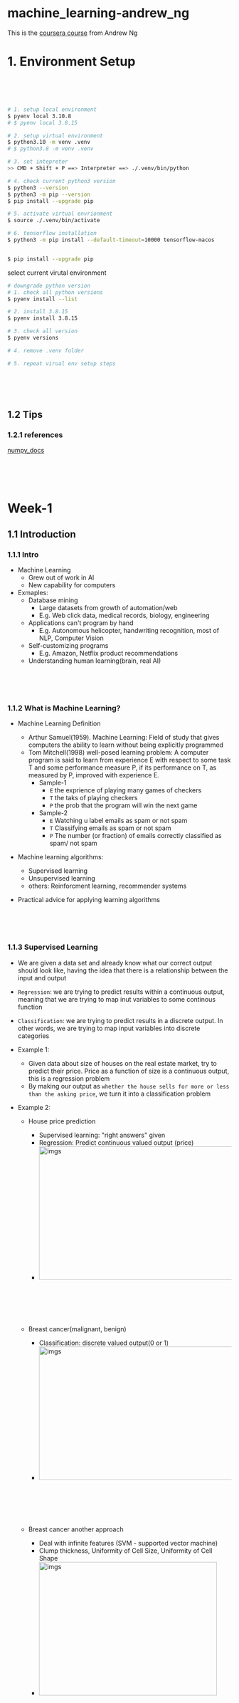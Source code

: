 # machine_learning-andrew_ng

This is the [coursera course](https://www.coursera.org/learn/machine-learning-course) from Andrew Ng

# 1. Environment Setup

<br><br><br>

```bash
# 1. setup local environment
$ pyenv local 3.10.8
# $ pyenv local 3.8.15

# 2. setup virtual environment
$ python3.10 -m venv .venv
# $ python3.8 -m venv .venv

# 3. set intepreter
>> CMD + Shift + P ==> Interpreter ==> ./.venv/bin/python

# 4. check current python3 version
$ python3 --version
$ python3 -m pip --version
$ pip install --upgrade pip

# 5. activate virtual envrionment
$ source ./.venv/bin/activate

# 6. tensorflow installation
$ python3 -m pip install --default-timeout=10000 tensorflow-macos


$ pip install --upgrade pip
```

select current virutal environment

```bash
# downgrade python version
# 1. check all python versions
$ pyenv install --list

# 2. install 3.8.15
$ pyenv install 3.8.15

# 3. check all version
$ pyenv versions

# 4. remove .venv folder

# 5. repeat virual env setup steps

```

<br><br><br>

## 1.2 Tips

### 1.2.1 references

[numpy_docs](https://numpy.org/doc/stable/index.html)

<br><br><br>

# Week-1

## 1.1 Introduction

### 1.1.1 Intro

- Machine Learning
  - Grew out of work in AI
  - New capability for computers
- Exmaples:
  - Database mining
    - Large datasets from growth of automation/web
    - E.g. Web click data, medical records, biology, engineering
  - Applications can't program by hand
    - E.g. Autonomous helicopter, handwriting recognition, most of NLP, Computer Vision
  - Self-customizing programs
    - E.g. Amazon, Netflix product recommendations
  - Understanding human learning(brain, real AI)

<br><br><br>

### 1.1.2 What is Machine Learning?

- Machine Learning Definition

  - Arthur Samuel(1959). Machine Learning: Field of study that gives computers the ability to learn without being explicitly programmed
  - Tom Mitchell(1998) well-posed learning problem: A computer program is said to learn from experience E with respect to some task T and some performance measure P, if its performance on T, as measured by P, improved with experience E.
    - Sample-1
      - `E` the exprience of playing many games of checkers
      - `T` the taks of playing checkers
      - `P` the prob that the program will win the next game
    - Sample-2
      - `E` Watching u label emails as spam or not spam
      - `T` Classifying emails as spam or not spam
      - `P` The number (or fraction) of emails correctly classified as spam/ not spam

- Machine learning algorithms:

  - Supervised learning
  - Unsupervised learning
  - others: Reinforcment learning, recommender systems

- Practical advice for applying learning algorithms

<br><br><br>

### 1.1.3 Supervised Learning

- We are given a data set and already know what our correct output should look like, having the idea that there is a relationship between the input and output
- `Regression`: we are trying to predict results within a continuous output, meaning that we are trying to map inut variables to some continous function

- `Classification`: we are trying to predict results in a discrete output. In other words, we are trying to map input variables into discrete categories

- Example 1:

  - Given data about size of houses on the real estate market, try to predict their price. Price as a function of size is a continuous output, this is a regression problem
  - By making our output as `whether the house sells for more or less than the asking price`, we turn it into a classification problem

- Example 2:

  - House price prediction

    - Supervised learning: "right answers" given
    - Regression: Predict continuous valued output (price)
    - <img src="./imgs/Xnip2023-02-09_14-55-58.jpg" alt="imgs" width="800" height="300"><br><br><br><br><br><br>

  - Breast cancer(malignant, benign)

    - Classification: discrete valued output(0 or 1)
    - <img src="./imgs/Xnip2023-02-09_14-59-40.jpg" alt="imgs" width="800" height="300"><br><br><br><br><br><br>

  - Breast cancer another approach
    - Deal with infinite features (SVM - supported vector machine)
    - Clump thickness, Uniformity of Cell Size, Uniformity of Cell Shape
    - <img src="./imgs/Xnip2023-02-09_15-01-53.jpg" alt="imgs" width="400" height="300"><br><br><br><br><br><br>

<br><br><br>

### 1.1.4 Unsupervised Learning

- Unsupervised Learning

  - We can derive structure from data where we don't neccessarily know the effect of the variables
  - we can derive this structure by clustering the data based on relationships among the variables in the data.
    - <img src="./imgs/Xnip2023-02-09_15-51-57.jpg" alt="imgs" width="350" height="300"><br><br><br><br><br><br>

- Example:
  - clustering: take a collection of 1,000,000 different genes, and find a way to automatically group these genes into groups that are somehow similar or related by different variables, such as lifespan, location, roles and so on
    - <img src="./imgs/Xnip2023-02-09_15-53-07.jpg" alt="imgs" width="800" height="200"><br><br><br><br><br><br>
    - <img src="./imgs/Xnip2023-02-09_15-54-07.jpg" alt="imgs" width="600" height="400"><br><br><br><br><br><br>
  - non-clustering: the "cocktail party algorithm", allows u to find structure in a chaotic environment (i.e. identityfing individual voices and music from a mesh of sounds at a cocktail party)
    - `[W,s,v] = svd((repmat(sum(x.*x, 1), size(x, 1), 1).*x)*x')`;
      - svd - singular value decomposition

<br><br><br>

## 1.2 Model and Cost Function

### 1.2.1 Model Representation

- x<sup>(i)</sup> denotes input
- y<sup>(i)</sup> denotes output
- (x<sup>(i)</sup>, y<sup>(i)</sup>); i = 1, ...,m - is called a training set
- to learn a function `h: X -> Y` so that h(x) i a "good" predictore for the corresponding value of y. this function called `hypothesis`

- Example
  - Housing Prices (Portland, OR)
    - supervised learning: given the "right answer" for each example in the data
    - Regression problem: predicted real-valued output
      - <img src="./imgs/Xnip2023-02-09_16-58-00.jpg" alt="imgs" width="600" height="250"><br><br><br><br><br><br>
      - <img src="./imgs/Xnip2023-02-09_16-59-09.jpg" alt="imgs" width="600" height="350"><br><br><br><br><br><br>
      - <img src="./imgs/Xnip2023-02-09_16-59-56.jpg" alt="imgs" width="600" height="350"><br><br><br><br><br><br>

### 1.2.2 Cost Function

- we can measure the accuracy of our hypothesis by using a `cost function`. this takes an average difference of all results of the hypothesis with inputs from x's and the actual ouput y's

  - <img src="./imgs/Xnip2023-02-13_15-00-33.jpg" alt="imgs" width="600" height="100"><br><br><br>
  - 1/2\*x where x is the mean of squares of h<sub>θ</sub>(x<sub>i</sub>) - y<sub>i</sub>, or the difference between `the predicted value and actual value` <br><br><br>

- this function is otherwise called the `Squared Error Function` or `Mean squared error`. The mean is halved (1/2) as a convenience for the computation of the gradient descent, ad the derivative term of the square function will cancel out the 1/2 term

  - <img src="./imgs/Xnip2023-02-13_14-53-25.jpg" alt="imgs" width="600" height="350"><br><br><br><br><br><br>
  - <img src="./imgs/Xnip2023-02-13_14-54-27.jpg" alt="imgs" width="600" height="350"><br><br><br><br><br><br>
  - <img src="./imgs/Xnip2023-02-13_14-54-49.jpg" alt="imgs" width="600" height="350"><br><br><br><br><br><br>

### 1.2.3 Cost Function Intuition I

- Our training data set is scattered on the x-y plane. We are trying to make a straight line pass through all these scattered data points. The best possible line will be such so that the average squared vertical distances of the scattered points from the line will be the least. In such case, the value of J(θ<sub>0</sub>, θ<sub>1</sub>) will be 0

  - <img src="./imgs/Xnip2023-02-13_15-39-44.jpg" alt="imgs" width="600" height="350"><br><br><br><br><br><br>

- when θ<sub>1</sub> = 1, we get a slope of 1 which goes through all single data in our model
- when θ<sub>1</sub> = 0.5, we see the vertical distance from out fit to the data points increase
  - <img src="./imgs/Xnip2023-02-13_15-39-15.jpg" alt="imgs" width="600" height="350"><br><br><br><br><br><br>
- we should try to minimize the cost function, in this case, θ<sub>1</sub> = 1 is our global minimum
  - <img src="./imgs/Xnip2023-02-13_15-26-07.jpg" alt="imgs" width="600" height="350"><br><br><br><br><br><br>

### 1.2.4 Cost Function Intuition II

- a contour line of two variable function has a constant value at all points of the same line
- The three green points below have the same value of J(θ<sub>0</sub>, θ<sub>1</sub>), the are found along the same line.

  - <img src="./imgs/Xnip2023-02-13_16-35-08.jpg" alt="imgs" width="600" height="350"><br><br><br><br><br><br>

- when θ<sub>0</sub> = 360 and θ<sub>1</sub> = 0, the value of J(θ<sub>0</sub>, θ<sub>1</sub>) contour plot gets closer to the center thus reducing the cost function error
  - <img src="./imgs/Xnip2023-02-13_16-38-21.jpg" alt="imgs" width="600" height="350"><br><br><br><br><br><br>
- the graph below minimizes the cost function as much as possible and consequently, the result of θ<sub>0</sub> and θ<sub>1</sub> tend to be around 0.12 and 250 respectively. Plotting those values on our graph seems to put our point in the center of the inner most `circle`

## 1.3 Parameter Learning

### 1.3.1 Gradient Descent

- we need to estimate the parameters in the hypothesis function. that's where `gradient descent` comes in. we put θ<sub>0</sub> on x axis and θ<sub>1</sub> on y axis, with the cost function on the vertical z axis.
- <img src="./imgs/Xnip2023-02-13_16-54-33.jpg" alt="imgs" width="600" height="350"><br><br><br><br><br><br>

  - if choose a different start point
    - <img src="./imgs/Xnip2023-02-13_16-54-56.jpg" alt="imgs" width="600" height="350"><br><br><br><br><br><br>

- the way we do this is by taking the derivative of our cost function. the slope of the tangent is the derivative at that point and it will give us a direction to move towards. - we make steps down the cost fucntion in the direction with the steepest descent - the size of each step is determined by the parameter `𝛂`, called learning rate

  - A smaller `𝛂` result in a smaller step
  - A larger `𝛂` result in a larger step
  - the direction in which the step is taken is determined by the partial derivative of J(θ<sub>0</sub>, θ<sub>1</sub>).
  - Depending on where on starts on the graph

- repeat until convergence:

  - j = 0,1 represents the feature index number
  - `:=` assignment operator
  - <img src="./imgs/Xnip2023-02-13_17-12-57.jpg" alt="imgs" width="300" height="70"><br><br><br><br><br><br>

- at each iteration j, one should simultaneously update the parameters θ<sub>1</sub>, θ<sub>2</sub>, ..., θ<sub>n</sub>. `Updating a specific parameter prior to calculating another one on the` j<sup>th</sup> `iteration would yield to a wrong implemention`

  - <img src="./imgs/Xnip2023-02-13_17-03-16.jpg" alt="imgs" width="600" height="350"><br><br><br><br><br><br>

<br><br><br>

### 1.3.2 Gradient Descent Intuition

- <img src="./imgs/Xnip2023-02-13_17-35-38.jpg" alt="imgs" width="600" height="350"><br><br><br><br><br><br>

- <img src="./imgs/Xnip2023-02-13_17-38-41.jpg" alt="imgs" width="600" height="350"><br><br><br><br><br><br>

- if θ<sub>1</sub> stays in local minimal, then it stays unchanged as slope is 0

  - <img src="./imgs/Xnip2023-02-13_17-40-12.jpg" alt="imgs" width="600" height="350"><br><br><br><br><br><br>

- Gradient descent can converge to local minimum, even with the learning rate `𝛂` fixed. As we approach a local minimum, gradient descent will automatically take smaller steps (slope to be 0 to the local minimum, so the slope is getting smaller). So no need to decrease `𝛂` over time
  - <img src="./imgs/Xnip2023-02-13_17-44-49.jpg" alt="imgs" width="600" height="350"><br><br><br><br><br><br>

<br><br><br>

### 1.3.3 Gradient Descent for linear regression

- Substitute our actual cost function and our actual hypothesis and modify equation to

  - m - size of the traning set
  - θ<sub>0</sub> - the constant
  - θ<sub>1</sub> - the constant, changing simultaneously with θ<sub>1</sub>
  - x<sub>i</sub>, y<sub>i</sub> are values of the given training set(data)
  - <img src="./imgs/Xnip2023-03-23_16-51-50.jpg" alt="imgs" width="600" height="350"><br><br><br><br><br><br>

- Derivative

  - <img src="./imgs/Xnip2023-03-23_16-55-36.jpg" alt="imgs" width="600" height="350"><br><br><br><br><br><br>

- The point of all this is that if we start with a guess for our hypothesis and then repeatedly apply these gradient descent equations, our hypothesis will become more and more accurate.

- `Batch Gradient Descent` (scale better in large dataset)

  - Each step of gradient descent uses all the training example
  - bowl shape - convex function
    - no local minimal but one global minimal
  - <img src="./imgs/Xnip2023-03-23_16-56-50.jpg" alt="imgs" width="600" height="350"><br><br><br><br><br><br>

- normal equation method

<br><br><br><br><br><br>

## 1.4 Linear Algrebra Review

<br><br><br>

### 1.4.1 Matrices and Vectors

- A<sub>ij</sub> = "i,j entry" in the i<sup>th</sup> row, j<sup>th</sup> column
- uppercase for matrix, lowercase for vector
- A vector with 'n' rows is referred to as an 'n'-dimensional vector.
- v<sub>j</sub> refers to the element in the ith row of the vector
- all our vectors and matrices will be 1-indexed. Note that for some programming languages, the arrays are 0-indexed.
- "Scalar" means that an object is a single value, not a vector or matrix.
- ℝ refers to the set of scalar real numbers.
- ℝ<sup>n</sup> refers to the set of n-dimensional vectors of real numbers

```py
% The ; denotes we are going back to a new row.
A = [1, 2, 3; 4, 5, 6; 7, 8, 9; 10, 11, 12]

% Initialize a vector
v = [1;2;3]

% Get the dimension of the matrix A where m = rows and n = columns
[m,n] = size(A)

% You could also store it this way
dim_A = size(A)

% Get the dimension of the vector v
dim_v = size(v)

% Now let's index into the 2nd row 3rd column of matrix A
A_23 = A(2,3)

```

<br><br><br>

### 1.4.2 Addition and Scalar mutiplication

- Addition and subtraction are element-wise
- In scalar multiplication, we simply multiply every element by the scalar value
- In scalar division, we simply divide every element by the scalar value

<br><br><br>

### 1.4.3 Matrix vector multiplication

- The result is a vector. The number of columns of the matrix must equal the number of rows of the vector.
- An m x n matrix multiplied by an n x 1 vector results in an m x 1 vector.

<br><br><br>

### 1.4.4 Matrix matrix multiplication

- <img src="./imgs/Xnip2023-03-23_19-06-04.jpg" alt="imgs" width="600" height="350"><br><br><br><br><br><br>

- prediction of first h<sub>θ</sub>

  - <img src="./imgs/Xnip2023-03-23_19-13-39.jpg" alt="imgs" width="600" height="350"><br><br><br><br><br><br>

- An m x n matrix multiplied by an n x o matrix results in an m x o matrix. In the above example, a 3 x 2 matrix times a 2 x 2 matrix resulted in a 3 x 2 matrix.

<br><br><br>

### 1.4.5 Matrix multiplication properties

- Commutative

  - reverse the order of matrices muliplication, it even result in different dimensions
  - <img src="./imgs/Xnip2023-03-23_19-21-25.jpg" alt="imgs" width="600" height="350"><br><br><br><br><br><br>

- Associative

  - <img src="./imgs/Xnip2023-03-23_19-20-59.jpg" alt="imgs" width="600" height="350"><br><br><br><br><br><br>

- `Identity Matrix`
  - <img src="./imgs/Xnip2023-03-23_19-25-39.jpg" alt="imgs" width="600" height="350"><br><br><br><br><br><br>

<br><br><br>

### 1.4.6 inverse and transpose

- Matrix inverse

  - [calculate inverse of matrix manually](https://www.youtube.com/watch?v=Fg7_mv3izR0)
  - <img src="./imgs/Xnip2023-03-23_19-40-09.jpg" alt="imgs" width="600" height="350"><br><br><br><br><br><br>

- Matrix transpose
  - <img src="./imgs/Xnip2023-03-23_19-43-46.jpg" alt="imgs" width="600" height="350"><br><br><br><br><br><br>

<br><br><br><br><br><br>

# Week-2

<br><br><br>

## 2.1 Environment setup instructions

<br><br><br>

## 2.2 Multivariate Linear Regression

<br><br><br>

### 2.2.1 Multiple Features

- Notation:

  - n = the number of features
  - m = the number of training examples
  - x<sup>(i)</sup> = input (features) of i<sup>th</sup> training example
  - x<sup>(i)</sup><sub>j</sub> = value of feature j in i<sup>th</sup> training example

  - <img src="./imgs/Xnip2023-03-27_08-23-03.jpg" alt="imgs" width="600" height="350"><br><br><br><br><br><br>

- hypothesis
  - The multivariable form of the hypothesis function accommodating these multiple features is as follows:
    - <img src="./imgs/Xnip2023-03-27_08-30-03.jpg" alt="imgs" width="700" height="80"><br><br><br>
  - 0 feature x<sup>(i)</sup><sub>0</sub> = 1
  - we can think about θ<sub>0</sub> as the basic price of a house, θ<sub>1</sub> as the price per square meter, θ<sub>2</sub> as the price per floor, etc. x<sub>1</sub> will be the number of square meters in the house, x<sub>2</sub> the number of floors, etc.
  - <img src="./imgs/Xnip2023-03-27_08-28-42.jpg" alt="imgs" width="600" height="350"><br><br><br><br><br><br>

<br><br><br>

### 2.2.2 Gradient Descent for multiple variables

- Basic theory

  - <img src="./imgs/Xnip2023-03-27_08-36-08.jpg" alt="imgs" width="600" height="350"><br><br><br><br><br><br>

- Gradient Descent

  - the gradient descent equation itself is generally the same form; we just have to repeat it for our 'n' features
  - <img src="./imgs/Xnip2023-03-27_08-40-44.jpg" alt="imgs" width="600" height="350"><br><br><br>

  - repeat until convergence:
  - <img src="./imgs/Xnip2023-03-27_08-41-41.jpg" alt="imgs" width="600" height="100"><br><br><br><br><br><br>

<br><br><br>

### 2.2.3 Gradient Descent in Practice I - Feature Scaling

- We can speed up gradient descent by having each of our input values in roughly the same range.

- `Feature Scaling`
  - Idea **make sure features are on a similar scale**.
    - or gradient descent will take a long time to converge
    - <img src="./imgs/Xnip2023-03-27_08-59-57.jpg" alt="imgs" width="600" height="350"><br><br><br><br><br><br>
  - get every feature into approximately a -1 <= x<sub>i</sub> <= 1 range
    - <img src="./imgs/Xnip2023-03-27_09-02-24.jpg" alt="imgs" width="600" height="350"><br><br><br><br><br><br>
- `Mean normalization`
  - Replace x<sub>i</sub> with x<sub>i</sub> - 𝜇<sub>i</sub> to make features have approximately zero mean (do not apply to x<sub>0</sub> = 1)
  - 𝜇<sub>i</sub> - `average` of all the values for feature (i)
  - s<sub>i</sub> - range of (max_value - min_value), the standard deviation
  - <img src="./imgs/Xnip2023-03-27_09-10-12.jpg" alt="imgs" width="600" height="350"><br><br><br><br><br><br>

<br><br><br>

### 2.2.4 Gradient Descent in Practice II - Learning Rate

- Gradient descent

  - **Debugging gradient descent**: how to make sure gradient descent is working correctly
    J(θ) should decrease after every iteration

    - <img src="./imgs/Xnip2023-03-27_09-21-54.jpg" alt="imgs" width="600" height="350"><br><br><br><br><br><br>

  - **Automatic convergence test**: eclare convergence if J(θ) decreases by less than E in one iteration, where E is some small value such as 10<sup>−3</sup>. However in practice it's difficult to choose this threshold value

  - how to choose learning rate `𝛼`
    - <img src="./imgs/Xnip2023-03-27_09-16-54.jpg" alt="imgs" width="500" height="100"><br><br><br><br><br><br>
    - if graph as below, the cost function is increasing, you probably need use a smaller learning rate `𝛼`
    - for sufficiently small `𝛼`, J(θ) should decrease on every iteration
    - but if `𝛼` is too small, gradient descent can be slow to converge
      - <img src="./imgs/Xnip2023-03-27_09-25-33.jpg" alt="imgs" width="600" height="350"><br><br><br><br><br><br>

- Summary
  - if `𝛼` is too small: slow convergence
  - if `𝛼` is too large: J(θ) may not decrease on every iteration; may not converge
  - to chooes `𝛼`, try (3x than previous)
    - .... -.001, 0.003, 0.01, 0.03, 0.1, 0.3, 1, ...

<br><br><br>

### 2.2.5 Features and Polynomial Regression

- Housing prices prediction

  - h<sub></sub>(x) = θ<sub>0</sub> + θ<sub>1</sub> x _frontage_ + θ<sub>2</sub> x _depth_
    - <img src="./imgs/Xnip2023-03-27_09-56-04.jpg" alt="imgs" width="600" height="350"><br><br><br><br><br><br>

- Choice of features

## 2.3 Computing Parameters Analytically

<br><br><br>

### 2.3.1 Normal Equation

- Intuition

  - how to minimize a quadratic function?
  - <img src="./imgs/Xnip2023-03-27_10-30-54.jpg" alt="imgs" width="600" height="350"><br><br><br><br><br><br>

- Equation

  - <img src="./imgs/Xnip2023-03-27_10-31-38.jpg" alt="imgs" width="600" height="350"><br><br><br><br><br><br>

- example

  - <img src="./imgs/Xnip2023-03-27_10-50-27.jpg" alt="imgs" width="600" height="350"><br><br><br><br><br><br>

- 𝜃 = (X<sup>T</sup> X)<sup>-1</sup> X<sup>T</sup> y

  - <img src="./imgs/Xnip2023-03-30_08-41-57.jpg" alt="imgs" width="600" height="350"><br><br><br><br><br><br>

- when `gradient descent`, when `normal equation`
  - <img src="./imgs/Xnip2023-03-30_08-45-49.jpg" alt="imgs" width="600" height="350"><br><br><br><br><br><br>

<br><br><br>

### 2.3.2 Normal Equation Noninvertibility

- Normal equation

  - <img src="./imgs/Xnip2023-03-30_08-58-14.jpg" alt="imgs" width="600" height="350"><br><br><br><br><br><br>

- what if is X<sup>T</sup>X non-invertible `Rarely`
  - Redundant features (linearly dependent) `Delete redundant feature`
    - e.g. x1 = size in feet<sup>2</sup>
    - x2 = size in m<sup>2</sup>
  - Too many features (e.g. m <= n)
    - Delete some features, or use regularization

<br><br><br>

## 2.4 Submitting Programming Assignments

### 2.4.1 Working on and submitting programming assignments (using python package - numpy)

<br><br><br><br><br><br>

## 2.5 Python/ Octave/ Matlab tutorial

### 2.5.7 Vectorization

- <img src="./imgs/Xnip2023-04-03_15-55-32.jpg" alt="imgs" width="600" height="350"><br><br><br><br><br><br>
- <img src="./imgs/Xnip2023-04-03_15-59-39.jpg" alt="imgs" width="600" height="350"><br><br><br><br><br><br>
- <img src="./imgs/Xnip2023-04-03_16-00-37.jpg" alt="imgs" width="600" height="350"><br><br><br><br><br><br>
- <img src="./imgs/Xnip2023-04-03_16-11-10.jpg" alt="imgs" width="600" height="350"><br><br><br><br><br><br>

<br><br><br><br><br><br>

# Week-3

## 3.1 Classification and Representation

### 3.1.1 Logistic regression - Classification

1. classification
   - we will focus on the **binary classification problem** in which y can take on only two values, 0 and 1.
   - <img src="./imgs/Xnip2023-04-03_16-24-29.jpg" alt="imgs" width="600" height="350"><br><br><br><br><br><br>
   - <img src="./imgs/Xnip2023-04-03_16-36-13.jpg" alt="imgs" width="600" height="350"><br><br><br><br><br><br>
   - <img src="./imgs/Xnip2023-04-03_16-39-13.jpg" alt="imgs" width="600" height="350"><br><br><br><br><br><br>

### 3.1.2 Logistic regression - Hypothesis representation

1. Logistic Regression Model
   - <img src="./imgs/Xnip2023-04-04_07-39-58.jpg" alt="imgs" width="600" height="350"><br><br><br><br><br><br>
2. interpretation of Hypothesis output
   - probability that y = 1, given x, parameterized by θ
   - <img src="./imgs/Xnip2023-04-04_07-44-54.jpg" alt="imgs" width="600" height="350"><br><br><br><br><br><br>

### 3.1.3 Logistic regression - Decision Boundary

1. Logistic regression

   - <img src="./imgs/Xnip2023-04-04_07-53-12.jpg" alt="imgs" width="600" height="350"><br><br><br><br><br><br>
   - <img src="./imgs/Xnip2023-04-04_08-09-32.jpg" alt="imgs" width="300" height="100"><br><br><br><br><br><br>

2. Decision Boundary

   - this line called decision boundary
   - <img src="./imgs/Xnip2023-04-04_07-58-50.jpg" alt="imgs" width="600" height="350"><br><br><br><br><br><br>

3. Non-linear decision boundaries
   - <img src="./imgs/Xnip2023-04-04_08-06-54.jpg" alt="imgs" width="600" height="350"><br><br><br><br><br><br>

<br><br><br><br><br><br>

## 3.2 Logistic Regression Model

### 3.2.1 Cost Function

1. Cost function

   - <img src="./imgs/Xnip2023-04-04_09-10-50.jpg" alt="imgs" width="600" height="350"><br><br><br><br><br><br>
   - <img src="./imgs/Xnip2023-04-04_09-15-22.jpg" alt="imgs" width="600" height="350"><br><br><br><br><br><br>

2. Logistic regression cost function
   - <img src="./imgs/Xnip2023-04-04_09-20-20.jpg" alt="imgs" width="600" height="350"><br><br><br><br><br><br>
   - y = 1
     - If our correct answer 'y' is 0, then the cost function will be 0 if our hypothesis function also outputs 0. If our hypothesis approaches 1, then the cost function will approach infinity.
     - <img src="./imgs/Xnip2023-04-04_09-22-32.jpg" alt="imgs" width="600" height="350"><br><br><br><br><br><br>
   - y = 0
     - If our correct answer 'y' is 1, then the cost function will be 0 if our hypothesis function outputs 1. If our hypothesis approaches 0, then the cost function will approach infinity.
     - <img src="./imgs/Xnip2023-04-04_09-28-43.jpg" alt="imgs" width="600" height="350"><br><br><br><br><br><br>

### 3.2.2 Simplified cost function and gradient descent

1. logistic regression cost function

   - <img src="./imgs/Xnip2023-04-04_09-46-57.jpg" alt="imgs" width="600" height="350"><br><br><br><br><br><br>
   - <img src="./imgs/Xnip2023-04-04_09-49-09.jpg" alt="imgs" width="600" height="350"><br><br><br><br><br><br>
   - vectorized implementation
     - <img src="./imgs/Xnip2023-04-04_10-05-42.jpg" alt="imgs" width="600" height="350"><br><br><br><br><br><br>

2. Gradient Descent
   - <img src="./imgs/Xnip2023-04-04_09-51-26.jpg" alt="imgs" width="600" height="350"><br><br><br><br><br><br>
   - <img src="./imgs/Xnip2023-04-04_10-02-29.jpg" alt="imgs" width="600" height="350"><br><br><br><br><br><br>

### 3.2.3 Advanced optimization

1. optimization

   - <img src="./imgs/Xnip2023-04-04_10-09-33.jpg" alt="imgs" width="600" height="350"><br><br><br><br><br><br>
   - Conjugate gradient
   - [BFGS](https://en.wikipedia.org/wiki/Broyden%E2%80%93Fletcher%E2%80%93Goldfarb%E2%80%93Shanno_algorithm)
   - [L-BFGS](https://en.wikipedia.org/wiki/Limited-memory_BFGS)
     - <img src="./imgs/Xnip2023-04-04_10-27-44.jpg" alt="imgs" width="600" height="350"><br><br><br><br><br><br>

2. example
   - <img src="./imgs/Xnip2023-04-04_10-58-17.jpg" alt="imgs" width="600" height="350"><br><br><br><br><br><br>
   - <img src="./imgs/Xnip2023-04-04_16-35-55.jpg" alt="imgs" width="600" height="350"><br><br><br><br><br><br>

<br><br><br><br><br><br>

## 3.3 Multiclass Classification

### 3.3.1 Multiclass classification: one-vs-all

1. Multiclass classification

   - <img src="./imgs/Xnip2023-04-04_16-41-15.jpg" alt="imgs" width="600" height="350"><br><br><br><br><br><br>
   - <img src="./imgs/Xnip2023-04-04_16-42-30.jpg" alt="imgs" width="600" height="350"><br><br><br><br><br><br>

2. one-vs-all (one-vs-rest)
   - <img src="./imgs/Xnip2023-04-04_16-45-26.jpg" alt="imgs" width="600" height="350"><br><br><br><br><br><br>
   - <img src="./imgs/Xnip2023-04-04_16-54-41.jpg" alt="imgs" width="600" height="350"><br><br><br><br><br><br>

<br><br><br><br><br><br>

## 3.4 Solving the problem of overfitting

### 3.4.1 The problem of overfitting

1. Linear regression

   - <img src="./imgs/Xnip2023-04-04_17-38-16.jpg" alt="imgs" width="600" height="350"><br><br><br><br><br><br>

2. Logistic regression

   - <img src="./imgs/Xnip2023-04-04_17-40-59.jpg" alt="imgs" width="600" height="350"><br><br><br><br><br><br>

3. Addressing overfitting

   - <img src="./imgs/Xnip2023-04-04_17-43-42.jpg" alt="imgs" width="600" height="350"><br><br><br><br><br><br>

   - Options:
     1. Reduce number of features
        - Manually select which features to keep
        - model selection algorithm (later in course)
     2. Regularization
        - Keep all the features, but reduce magnitude/ values of parameters
        - Regularization works well when we have a lot of slightly useful features (Works well when we have a lot of features, each of which contributes a bit to predicting y.)

### 3.4.2 Cost function

1. Intuition
   - <img src="./imgs/Xnip2023-04-19_10-04-15.jpg" alt="imgs" width="600" height="350"><br><br><br><br><br><br>
2. `Regularization`

   - <img src="./imgs/Xnip2023-04-19_09-55-27.jpg" alt="imgs" width="600" height="350"><br><br><br><br><br><br>
   - <img src="./imgs/Xnip2023-04-19_09-59-15.jpg" alt="imgs" width="600" height="350"><br><br><br><br><br><br>

3. if 𝞴 is too large (regularization parameter)
   - <img src="./imgs/Xnip2023-04-19_10-02-47.jpg" alt="imgs" width="600" height="350"><br><br><br><br><br><br>

### 3.4.3 Regularized Linear Regression

1. Regularized linear regression
   - <img src="./imgs/Xnip2023-04-23_06-41-53.jpg" alt="imgs" width="600" height="350"><br><br><br><br><br><br>
2. Gradient descent

   - <img src="./imgs/Xnip2023-04-19_10-25-40.jpg" alt="imgs" width="600" height="350"><br><br><br><br><br><br>

3. Normal equation

   - <img src="./imgs/Xnip2023-04-19_10-28-32.jpg" alt="imgs" width="600" height="350"><br><br><br><br><br><br>

4. Non-invertibility (optional/ advanced)

### 3.4.4 Regularized Logistic Regression

- Regularized Logistic Regression
  - <img src="./imgs/Xnip2023-04-23_06-51-02.jpg" alt="imgs" width="600" height="350"><br><br><br><br><br><br>
- Gradient descent
  - <img src="./imgs/Xnip2023-04-23_06-50-36.jpg" alt="imgs" width="600" height="350"><br><br><br><br><br><br>
- Advanced optimization
  - <img src="./imgs/Xnip2023-04-23_06-56-45.jpg" alt="imgs" width="600" height="350"><br><br><br><br><br><br>

<br><br><br><br><br><br>

# Week-4

## 4.1 Motivations

### 4.1.1 Non-linear Hypotheses

1. Non-linear classification
   - <img src="./imgs/Xnip2023-04-23_07-30-26.jpg" alt="imgs" width="600" height="350"><br><br><br><br><br><br>
2. Computer vision; car detection

   - <img src="./imgs/Xnip2023-04-23_07-31-58.jpg" alt="imgs" width="600" height="350"><br><br><br><br><br><br>
   - <img src="./imgs/Xnip2023-04-23_07-32-19.jpg" alt="imgs" width="600" height="350"><br><br><br><br><br><br>
   - <img src="./imgs/Xnip2023-04-23_07-37-38.jpg" alt="imgs" width="600" height="350"><br><br><br><br><br><br>

   - features = (50 \* 50)<sup>2</sup> / 2

<br><br><br><br><br><br>

### 4.1.2 Neurons and the Brain

1. Neural Networks

   - Origins: Algorithms that try to mimic the brain
   - Was very widely used in 80s and early 90s; popularity diminished in late 90s
   - Recent resurgence: state-of-the-art technique for many applications

2. the 'one learning algorithm' hypothesis

   - Auditory cortex learns to see
   - <img src="./imgs/Xnip2023-04-23_07-48-53.jpg" alt="imgs" width="600" height="350"><br><br><br><br><br><br>
   - somatosensory cortex learns to see
   - <img src="./imgs/Xnip2023-04-23_07-51-07.jpg" alt="imgs" width="600" height="350"><br><br><br><br><br><br>
   - <img src="./imgs/Xnip2023-04-23_07-53-50.jpg" alt="imgs" width="600" height="350"><br><br><br><br><br><br>

## 4.2 Neural Networks

## 4.2.1 Model Representation I

1. Neuron in the brain

   - <img src="./imgs/Xnip2023-04-23_09-58-29.jpg" alt="imgs" width="600" height="350"><br><br><br><br><br><br>
   - <img src="./imgs/Xnip2023-04-23_10-01-04.jpg" alt="imgs" width="600" height="350"><br><br><br><br><br><br>

2. Neuron model: logistic unit

   - <img src="./imgs/Xnip2023-04-23_10-41-16.jpg" alt="imgs" width="600" height="350"><br><br><br><br><br><br>

3. Neural Network

   - <img src="./imgs/Xnip2023-04-23_10-49-41.jpg" alt="imgs" width="600" height="350"><br><br><br><br><br><br>
   - <img src="./imgs/Xnip2023-04-23_10-54-10.jpg" alt="imgs" width="600" height="350"><br><br><br><br><br><br>

   - **If network has s<sub>j</sub> units in layer j and s<sub>j+1</sub> units in layer j+1, then θ<sup>(j)</sup> will be of dimension s<sub>j+1</sub> X (s<sub>j</sub>+1)**
   - The +1 comes from the addition in θ<sup>(j)</sup> of the "bias nodes," x<sub>0</sub> and θ<sub>0</sub><sup>(j)</sup>. `In other words the output nodes will not include the bias nodes while the inputs will.`
   - Example: If layer 1 has 2 input nodes and layer 2 has 4 activation nodes. Dimension ofθ<sup>(1)</sup> is going to be 4x3 where s<sub>j</sub>=2 and s<sub>j+1</sub> =4, so s<sub>j+1</sub> x (s<sub>j</sub> + 1) = 4 x 3

## 4.2.2 Model Representation II

[link](https://www.coursera.org/learn/machine-learning-course/supplement/YlEVx/model-representation-ii)

1. Forward propagation: Vectorized implementation

   - <img src="./imgs/Xnip2023-04-24_09-15-53.jpg" alt="imgs" width="600" height="350"><br><br><br><br><br><br>

2. Neural Network learning its own features

   - <img src="./imgs/Xnip2023-04-24_09-20-48.jpg" alt="imgs" width="600" height="350"><br><br><br><br><br><br>

3. Other network architecture
   - <img src="./imgs/Xnip2023-04-24_09-26-38.jpg" alt="imgs" width="600" height="350"><br><br><br><br><br><br>

## 4.3 Applications

### 4.3.1 Examples and Intuitions I

1. Non-linear claasification example: XOR/ XNOR

   - <img src="./imgs/Xnip2023-04-24_09-49-52.jpg" alt="imgs" width="600" height="350"><br><br><br><br><br><br>

2. Simple example: AND

   - <img src="./imgs/Xnip2023-04-24_10-01-14.jpg" alt="imgs" width="600" height="350"><br><br><br><br><br><br>

3. Example: OR function
   - <img src="./imgs/Xnip2023-04-24_10-01-14.jpg" alt="imgs" width="600" height="350"><br><br><br><br><br><br>

### 4.3.2 Examples and Intuitions II

1. Negation

   - if and only if x1 = x2 = 0, h(x) = 1
   - <img src="./imgs/Xnip2023-04-24_10-12-43.jpg" alt="imgs" width="600" height="350"><br><br><br><br><br><br>

2. Putting it together: x1 XNOR x2

   - <img src="./imgs/Xnip2023-04-24_10-20-12.jpg" alt="imgs" width="600" height="350"><br><br><br><br><br><br>

3. Neural Network intuition

   - <img src="./imgs/Xnip2023-04-24_10-21-00.jpg" alt="imgs" width="600" height="350"><br><br><br><br><br><br>

4. Handwritten digit classification
   - <img src="./imgs/Xnip2023-04-24_10-25-50.jpg" alt="imgs" width="600" height="350"><br><br><br><br><br><br>

### 4.3.3 Multiclass Classification

1. multiple output units: one-vs-all

   - <img src="./imgs/Xnip2023-04-24_11-09-07.jpg" alt="imgs" width="600" height="350"><br><br><br><br><br><br>
   - <img src="./imgs/Xnip2023-04-24_11-10-37.jpg" alt="imgs" width="600" height="350"><br><br><br><br><br><br>

2. Question
   - `add one more bias unit`: `(5 + 1) x 10`
   - <img src="./imgs/Xnip2023-04-24_11-14-16.jpg" alt="imgs" width="600" height="350"><br><br><br><br><br><br>

## 4.4 Review

<br><br><br><br><br><br>

# 5. Neural Network Learning

## 5.1 Cost Function and Backpropagation

### 5.1.1 Cost Function

1. Neural Network (classification)
   - <img src="./imgs/Xnip2023-04-25_08-58-11.jpg" alt="imgs" width="600" height="350"><br><br><br><br><br><br>
2. Cost function
   - the doulbe sum simply adds up the logistic regression costs calculated for each cell in the ouput layer
   - the triple sum simply adds up the squares of all the individual Θs in the entire network
   - the i in the triple sum does not refer to training example i
   - <img src="./imgs/Xnip2023-04-25_09-16-42.jpg" alt="imgs" width="600" height="350"><br><br><br><br><br><br>

### 5.1.2 Backpropagation Algorithm

- Backpropagation is neural-network terminology for minimizing our cost function.
- [doc_ref](https://www.coursera.org/learn/machine-learning-course/supplement/pjdBA/backpropagation-algorithm)

1. Gradient computation

   - <img src="./imgs/Xnip2023-04-25_09-33-57.jpg" alt="imgs" width="600" height="350"><br><br><br><br><br><br>
   - <img src="./imgs/Xnip2023-04-25_09-33-33.jpg" alt="imgs" width="600" height="350"><br><br><br><br><br><br>

2. Gradient computation: Backpropagation algorithm

   - inorder to compute derivative, use backpropagation
   - a<sup>(4)</sup><sub>j</sub> - activation of layer 4 node j unit
   - y<sub>j</sub> - j<sub>th</sub> element of vector y in our label training set
   - <img src="./imgs/Xnip2023-04-25_09-43-46.jpg" alt="imgs" width="600" height="350"><br><br><br><br><br><br>

3. Backpropagation algorithm
   - <img src="./imgs/Xnip2023-04-25_09-47-28.jpg" alt="imgs" width="600" height="350"><br><br><br><br><br><br>

### 5.1.3 Backpropagation Intuition

1. Forward propagation

   - <img src="./imgs/Xnip2023-06-20_11-24-23.jpg" alt="imgs" width="600" height="350"><br><br><br><br><br><br>

2. what is backpropagation doing?

   - <img src="./imgs/Xnip2023-06-20_11-26-37.jpg" alt="imgs" width="600" height="350"><br><br><br><br><br><br>

3. Forward propagation

   - difference between actual value y<sup>(i)</sup> and what was the value predicted a<sup>(4)</sup><sub>1</sub>
   - <img src="./imgs/Xnip2023-06-20_11-36-00.jpg" alt="imgs" width="600" height="350"><br><br><br><br><br><br>

4. [Reading](https://www.coursera.org/learn/machine-learning-course/supplement/v5Bu8/backpropagation-intuition)
   - <img src="./imgs/Xnip2023-06-20_12-33-42.jpg" alt="imgs" width="600" height="350"><br><br><br><br><br><br>



<br><br><br>

## 5.2 Backpropagation in Practice 

<br><br><br>

### 5.2.1 Implementation note: unrollling parameters

0. Principle

   - In order to use optimizing functions such as "fminunc()", we will want to "unroll" all the elements and put them into one long vector:

1. Example

   - pullout 1 ~ 110, then pullout 111~220, then pollout 221~231 elements
   - <img src="./imgs/Xnip2023-06-20_13-26-01.jpg" alt="imgs" width="600" height="350"><br><br><br><br><br><br>

   - 1~60, 61~71
   - <img src="./imgs/Xnip2023-06-20_13-30-00.jpg" alt="imgs" width="600" height="350"><br><br><br><br><br><br>

2. Learning algorithm
   - <img src="./imgs/Xnip2023-06-20_14-07-11.jpg" alt="imgs" width="600" height="350"><br><br><br><br><br><br>

<br><br><br>

### 5.2.2 Gradient Checking

1. Numerical estimation of gradients

   - <img src="./imgs/Xnip2023-06-21_09-03-35.jpg" alt="imgs" width="600" height="350"><br><br><br><br><br><br>

2. Parameter vector θ

   - <img src="./imgs/Xnip2023-06-21_09-11-28.jpg" alt="imgs" width="600" height="350"><br><br><br><br><br><br>

3. Calculation

   - <img src="./imgs/Xnip2023-06-21_09-14-53.jpg" alt="imgs" width="600" height="350"><br><br><br><br><br><br>

4. Implementation Note:

   - Implement backprop to compute `DVec` (unrolled D<sup>(1)</sup>, D<sup>(2)</sup>, D<sup>(3)</sup>) .
   - Implement numerical gradient check to compute `gradApprox`
   - Make sure they give similar values
   - Turn off gradient checking. Using backprop code forlearing
   - numberical estimation of gradients is very `computational expensive`

5. Important
   - Be sure to disable your gradient checking code before training your classifier.If you run numerical gradient computation on every iteration of gradient descent (or in the inner loop of `costFuction(...)`) your code will be very slow

<br><br><br>

### 5.2.3 Random Initialization

1. Zero initialization

   - when backpropagate, all nodes will update to the same value repeatedly.
   - <img src="./imgs/Xnip2023-06-21_09-41-23.jpg" alt="imgs" width="600" height="350"><br><br><br><br><br><br>

2. Random initialization: symmetry breaking

   - instead we can randomly initialize our weights for our 𝜣 matrices using the follwing method
   - <img src="./imgs/Xnip2023-06-21_09-44-45.jpg" alt="imgs" width="600" height="350"><br><br><br><br><br><br>
   - hence we initialize each 𝜣<sup>(l)</sup><sub>ij</sub>, l - hidden layer l. to a randome value between [-𝜀,𝜀]. Using the above formula guarantees that we get the desired bound. the same procedure applies to all the 𝜣's

   ```python
    # If the dimensions of Theta1 is 10x11, Theta2 is 10x11 and Theta3 is 1x11.

    Theta1 = rand(10,11) * (2 * INIT_EPSILON) - INIT_EPSILON;
    Theta2 = rand(10,11) * (2 * INIT_EPSILON) - INIT_EPSILON;
    Theta3 = rand(1,11) * (2 * INIT_EPSILON) - INIT_EPSILON;
   ```

3. quiz
   - <img src="./imgs/Xnip2023-06-21_09-48-00.jpg" alt="imgs" width="600" height="350"><br><br><br><br><br><br>

### 5.2.4 Putting it Together

1. Training a neural network

   - Number of input units = dimension of features x<sup>(i)</sup>
   - Number of output units = number of classes
   - Number of hidden units per layer = usually more the better (must balance with cost of computation as it increases with more hidden units)
   - Defaults: 1 hidden layer. If you have more than 1 hidden layer, then it is recommended that you have the same number of units in every hidden layer.
   - <img src="./imgs/Xnip2023-06-21_10-14-23.jpg" alt="imgs" width="600" height="350"><br><br><br><br><br><br>

2. Steps of training a neural network

   1. Randomly initialize weights. (normally relatively small near 0)
   2. Implement forward propagation to get h<sub>𝜣</sub>(x<sup>(i)</sup>) for any x<sup>(i)</sup>. (get estimated value of y)
   3. Implement code to compute cost function J(𝜣)
   4. Implement backprop to compute partial derivatives 𝜕/(𝜕𝜣<sup>(l)</sup><sub>jk</sub>)J(𝜣)
      - <img src="./imgs/Xnip2023-06-21_10-25-01.jpg" alt="imgs" width="600" height="350"><br><br><br><br><br><br>
   5. use gradient checking to compare 𝜕/(𝜕𝜣<sup>(l)</sup><sub>jk</sub>)J(𝜣) computed using `backpropagation` vs. using `numerical estimate` of gradient of J(𝜣). then disable gradient checking code
   6. use gradient descent or advanced optimization method with backpropagation to try to minimize J(𝜣) as a function of parameters 𝜣. (non-convex, might be stuck on local optimal. But normally gradient descent can get a pretty good local minimal if it's not global minimal )
      - <img src="./imgs/Xnip2023-06-21_11-39-20.jpg" alt="imgs" width="600" height="350"><br><br><br><br><br><br>

3. matplot
   1. backpropagation computes the direction of gradient.
   2. gradient descent seek a route down to the hill
      - <img src="./imgs/Xnip2023-06-27_14-40-50.jpg" alt="imgs" width="600" height="350"><br><br><br><br><br><br>
4. quiz
   - <img src="./imgs/Xnip2023-06-27_14-43-06.jpg" alt="imgs" width="600" height="350"><br><br><br><br><br><br>


<br><br><br>

## 5.3 Application of Neural Networks

<br><br><br>

### 5.3.1 Autonomous Driving

1. using backpropagation to train

